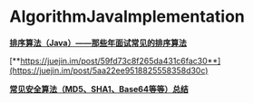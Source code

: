 # AlgorithmJavaImplementation
[**排序算法（Java）——那些年面试常见的排序算法**](https://juejin.im/post/59fbe7766fb9a0451c39bf21)

[**https://juejin.im/post/59fd73c8f265da431c6fac30**](https://juejin.im/post/5aa22ee9518825558358d30c)

[**常见安全算法（MD5、SHA1、Base64等等）总结**](https://juejin.im/post/5aa22ee9518825558358d30c)

